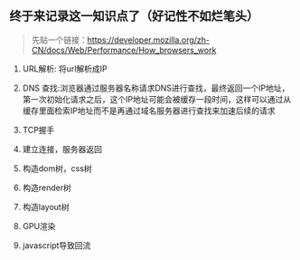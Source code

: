 ## 终于来记录这一知识点了（好记性不如烂笔头）

> 先贴一个链接：<https://developer.mozilla.org/zh-CN/docs/Web/Performance/How_browsers_work>

1. URL解析: 将url解析成IP

2. DNS 查找:浏览器通过服务器名称请求DNS进行查找，最终返回一个IP地址，第一次初始化请求之后，这个IP地址可能会被缓存一段时间，这样可以通过从缓存里面检索IP地址而不是再通过域名服务器进行查找来加速后续的请求

3. TCP握手

4. 建立连接，服务器返回

5. 构造dom树，css树

6. 构造render树

7. 构造layout树

8. GPU渲染

9. javascript导致回流